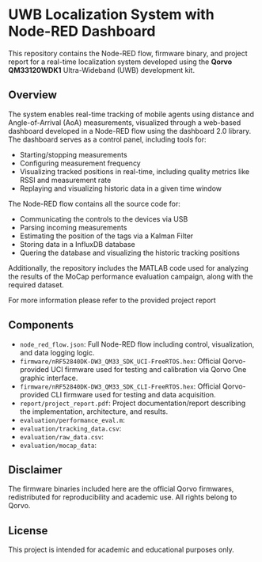 # UWB Localization System with Node-RED Dashboard

This repository contains the Node-RED flow, firmware binary, and project report for a real-time localization system developed using the **Qorvo QM33120WDK1** Ultra-Wideband (UWB) development kit.

## Overview

The system enables real-time tracking of mobile agents using distance and Angle-of-Arrival (AoA) measurements, visualized through a web-based dashboard developed in a Node-RED flow using the dashboard 2.0 library. The dashboard serves as a control panel, including tools for:

- Starting/stopping measurements
- Configuring measurement frequency
- Visualizing tracked positions in real-time, including quality metrics like RSSI and measurement rate
- Replaying and visualizing historic data in a given time window

The Node-RED flow contains all the source code for:
- Communicating the controls to the devices via USB
- Parsing incoming measurements
- Estimating the position of the tags via a Kalman Filter
- Storing data in a InfluxDB database
- Quering the database and visualizing the historic tracking positions

Additionally, the repository includes the MATLAB code used for analyzing the results of the MoCap performance evaluation campaign, along with the required dataset. 

For more information please refer to the provided project report

## Components

- `node_red_flow.json`: Full Node-RED flow including control, visualization, and data logging logic.
- `firmware/nRF52840DK-DW3_QM33_SDK_UCI-FreeRTOS.hex`: Official Qorvo-provided UCI firmware used for testing and calibration via Qorvo One graphic interface.
- `firmware/nRF52840DK-DW3_QM33_SDK_CLI-FreeRTOS.hex`: Official Qorvo-provided CLI firmware used for testing and data acquisition.
- `report/project_report.pdf`: Project documentation/report describing the implementation, architecture, and results.
- `evaluation/performance_eval.m`:
- `evaluation/tracking_data.csv`:
- `evaluation/raw_data.csv`:
- `evaluation/mocap_data`:

## Disclaimer

The firmware binaries included here are the official Qorvo firmwares, redistributed for reproducibility and academic use. All rights belong to Qorvo.

## License

This project is intended for academic and educational purposes only.
